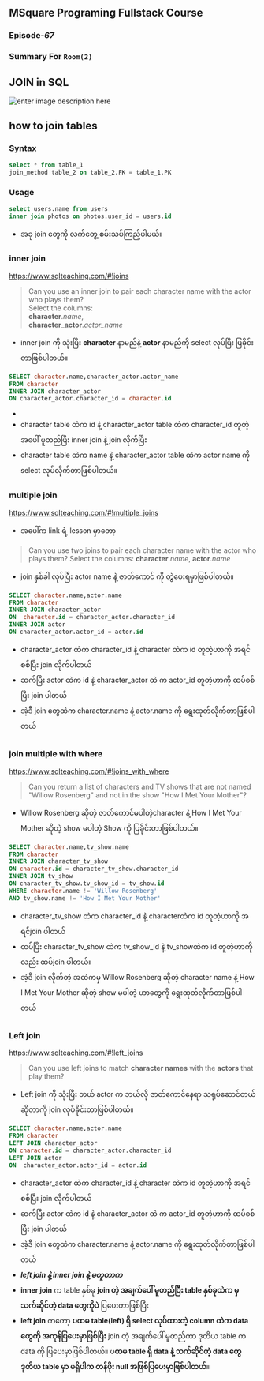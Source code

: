 ﻿## MSquare Programing Fullstack Course
### Episode-*67* 
### Summary For `Room(2)`
## JOIN in SQL
![enter image description here](https://learnsql.com/blog/learn-and-practice-sql-joins/2.png)

 
## how to join tables
### Syntax
```sql
select * from table_1
join_method table_2 on table_2.FK = table_1.PK
```
### Usage
```sql
select users.name from users
inner join photos on photos.user_id = users.id
```
- အခု join တွေကို လက်တွေ့ စမ်းသပ်ကြည့်ပါမယ်။
### inner join
https://www.sqlteaching.com/#!joins

> Can you use an inner join to pair each character name  with the actor
> who plays them?   
> Select the columns:   
> **character**.*name*,  
> **character_actor**.*actor_name*


- inner join ကို သုံးပြီး **character** နာမည်နဲ့ **actor** နာမည်ကို select လုပ်ပြီး ပြခိုင်းတာဖြစ်ပါတယ်။
```sql
SELECT character.name,character_actor.actor_name 
FROM character
INNER JOIN character_actor 
ON character_actor.character_id = character.id
```

-
-  character table ထဲက id နဲ့ character_actor table ထဲက character_id တူတဲ့ အပေါ် မူတည်ပြီး inner join နဲ့ join လိုက်ပြီး
-  character table ထဲက name နဲ့ character_actor table ထဲက actor name ကို select လုပ်လိုက်တာဖြစ်ပါတယ်။

### multiple join
https://www.sqlteaching.com/#!multiple_joins
- အပေါ်က link ရဲ့ lesson မှာတော့
>Can you use two joins to pair each character name with the actor who plays them? Select the columns: **character**._name_, **actor**._name_
- join နှစ်ခါ လုပ်ပြီး actor name နဲ့ ဇာတ်ကောင် ကို တွဲပေးရမှာဖြစ်ပါတယ်။
```sql
SELECT character.name,actor.name
FROM character
INNER JOIN character_actor
ON 	character.id = character_actor.character_id
INNER JOIN actor 
ON character_actor.actor_id = actor.id
```

- character_actor ထဲက character_id နဲ့ character ထဲက id တူတဲ့ဟာကို အရင်စစ်ပြီး join လိုက်ပါတယ်
- ဆက်ပြီး actor ထဲက id နဲ့ character_actor ထဲ က actor_id တူတဲ့ဟာကို ထပ်စစ်ပြီး join ပါတယ်
- အဲ့ဒီ join တွေထဲက character.name နဲ့ actor.name ကို ရွေးထုတ်လိုက်တာဖြစ်ပါတယ်
##
### join multiple with where
https://www.sqlteaching.com/#!joins_with_where
>Can you return a list of characters and TV shows that are not named "Willow Rosenberg" and not in the show "How I Met Your Mother"?
- Willow Rosenberg ဆိုတဲ့ ဇာတ်ကောင်မပါတဲ့character  နဲ့ How I Met Your Mother ဆိုတဲ့ show မပါတဲ့  Show ကို ပြခိုင်းတာဖြစ်ပါတယ်။
```sql
SELECT character.name,tv_show.name
FROM character
INNER JOIN character_tv_show
ON character.id = character_tv_show.character_id
INNER JOIN tv_show 
ON character_tv_show.tv_show_id = tv_show.id
WHERE character.name != 'Willow Rosenberg' 
AND tv_show.name != 'How I Met Your Mother'
```
- character_tv_show ထဲက character_id နဲ့ characterထဲက id တူတဲ့ဟာကို အရင်join ပါတယ်
- ထပ်ပြီး character_tv_show ထဲက tv_show_id  နဲ့  tv_showထဲက id တူတဲ့ဟာကိုလည်း ထပ်join ပါတယ်။
- အဲ့ဒီ join လိုက်တဲ့ အထဲကမှ Willow Rosenberg ဆိုတဲ့ character name နဲ့ How I Met Your Mother ဆိုတဲ့ show မပါတဲ့ ဟာတွေကို ရွေးထုတ်လိုက်တာဖြစ်ပါတယ်
##
### Left join
https://www.sqlteaching.com/#!left_joins
>Can you use left joins to match **character names** with the **actors** that play them? 
- Left join ကို သုံးပြီး ဘယ် actor က ဘယ်လို ဇာတ်ကောင်နေရာ သရုပ်ဆောင်တယ်ဆိုတာကို join လုပ်ခိုင်းတာဖြစ်ပါတယ်။
```sql
SELECT character.name,actor.name
FROM character
LEFT JOIN character_actor 
ON character.id = character_actor.character_id
LEFT JOIN actor
ON  character_actor.actor_id = actor.id
```
- character_actor ထဲက character_id နဲ့ character ထဲက id တူတဲ့ဟာကို အရင်စစ်ပြီး join လိုက်ပါတယ်
- ဆက်ပြီး actor ထဲက id နဲ့ character_actor ထဲ က actor_id တူတဲ့ဟာကို ထပ်စစ်ပြီး join ပါတယ်
- အဲ့ဒီ join တွေထဲက character.name နဲ့ actor.name ကို ရွေးထုတ်လိုက်တာဖြစ်ပါတယ်
- ***left join နဲ့ inner join နဲ့ မတူတာက*** 
- **inner join** က table နှစ်ခု **join တဲ့ အချက်ပေါ် မူတည်ပြီး table နှစ်ခုထဲက မှ သက်ဆိုင်တဲ့ data တွေကိုပဲ** ပြပေးတာဖြစ်ပြီး
- **left join** ကတော့  **ပထမ table(left) ရှိ select လုပ်ထားတဲ့ column ထဲက data တွေကို အကုန်ပြပေးမှာဖြစ်ပြီး** join တဲ့ အချက်ပေါ် မူတည်ကာ ဒုတိယ table က data ကို ပြပေးမှာဖြစ်ပါတယ်။ ပ**ထမ table ရှိ data နဲ့ သက်ဆိုင်တဲ့ data တွေ  ဒုတိယ table မှာ မရှိပါက တန်ဖိုး null အဖြစ်ပြပေးမှာဖြစ်ပါတယ်**။
##
